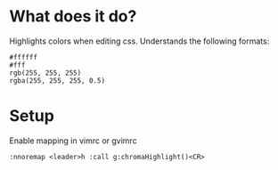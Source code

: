 What does it do?
================

Highlights colors when editing css.
Understands the following formats:

    #ffffff
    #fff
    rgb(255, 255, 255)
    rgba(255, 255, 255, 0.5)

Setup
=====

Enable mapping in vimrc or gvimrc

    :nnoremap <leader>h :call g:chromaHighlight()<CR>
